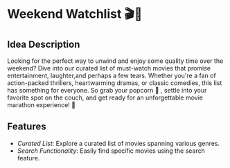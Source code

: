 # Weekend Watchlist 🎬🍿

## Idea Description
Looking for the perfect way to unwind and enjoy some quality time over the weekend? Dive into our curated list of must-watch movies that promise entertainment, laughter,and perhaps a few tears. Whether you're a fan of action-packed thrillers, heartwarming dramas, or classic comedies, this list has something for everyone. So grab your popcorn 🍿 , settle into your favorite spot on the couch, and get ready for an unforgettable movie marathon experience! 🎥

## Features
- *Curated List*: Explore a curated list of movies spanning various genres.
- *Search Functionality*: Easily find specific movies using the search feature.